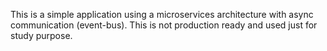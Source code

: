 This is a simple application using a microservices architecture with async communication (event-bus).
This is not production ready and used just for study purpose.
